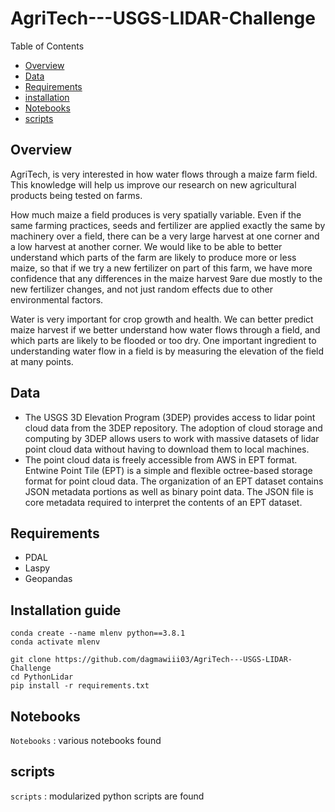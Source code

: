 # AgriTech---USGS-LIDAR-Challenge

Table of Contents
- [Overview](##overview)
- [Data](##data)
- [Requirements](##requirements)
- [installation](##Installation-guide)
- [Notebooks](##notebooks)
- [scripts](##scripts)

## Overview

AgriTech, is very interested in how water flows through a maize farm field. This knowledge will help us improve our research on new agricultural products being tested on farms.

How much maize a field produces is very spatially variable. Even if the same farming practices, seeds and fertilizer are applied exactly the same by machinery over a field, there can be a very large harvest at one corner and a low harvest at another corner.  We would like to be able to better understand which parts of the farm are likely to produce more or less maize, so that if we try a new fertilizer on part of this farm, we have more confidence that any differences in the maize harvest 9are due mostly to the new fertilizer changes, and not just random effects due to other environmental factors.  

Water is very important for crop growth and health.  We can better predict maize harvest if we better understand how water flows through a field, and which parts are likely to be flooded or too dry. One important ingredient to understanding water flow in a field is by measuring the elevation of the field at many points.

## Data

- The USGS 3D Elevation Program (3DEP) provides access to lidar point cloud data from the 3DEP repository. The adoption of cloud storage and computing by 3DEP allows users to work with massive datasets of lidar point cloud data without having to download them to local machines.
- The point cloud data is freely accessible from AWS in EPT format. Entwine Point Tile (EPT) is a simple and flexible octree-based storage format for point cloud data. The organization of an EPT dataset contains JSON metadata portions as well as binary point data. The JSON file is core metadata required to interpret the contents of an EPT dataset.

## Requirements

- PDAL
- Laspy
- Geopandas

## Installation guide

```
conda create --name mlenv python==3.8.1
conda activate mlenv
```

```
git clone https://github.com/dagmawiii03/AgriTech---USGS-LIDAR-Challenge
cd PythonLidar
pip install -r requirements.txt

```


## Notebooks

```Notebooks``` : various notebooks found

## scripts

```scripts``` : modularized python scripts are found

